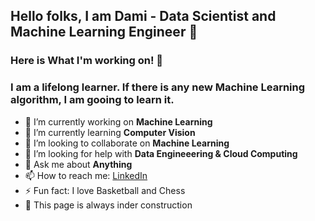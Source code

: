 ## Hello folks, I am Dami - Data Scientist and Machine Learning Engineer 👋

### Here is What I'm working on! 👋



### I am a lifelong learner. If there is any new Machine Learning algorithm, I am gooing to learn it. 

- 🔭 I’m currently working on **Machine Learning**
- 🌱 I’m currently learning **Computer Vision**
- 👯 I’m looking to collaborate on **Machine Learning**
- 🤔 I’m looking for help with **Data Engineeering & Cloud Computing**
- 💬 Ask me about **Anything**
- 📫 How to reach me: [LinkedIn](https://www.linkedin.com/in/damilola-fadele/)
- ⚡ Fun fact: I love Basketball and Chess
- 🍓 This page is always inder construction

